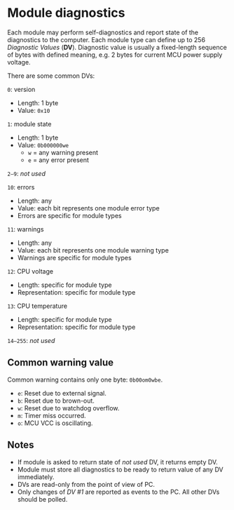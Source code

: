 Module diagnostics
==================

Each module may perform self-diagnostics and report state of the diagnostics to
the computer. Each module type can define up to 256 *Diagnostic Values* (**DV**).
Diagnostic value is usually a fixed-length sequence of bytes with defined
meaning, e.g. 2 bytes for current MCU power supply voltage.

There are some common DVs:

`0`: version
 * Length: 1 byte
 * Value: `0x10`

`1`: module state
 * Length: 1 byte
 * Value: `0b000000we`
   - `w` = any warning present
   - `e` = any error present

`2–9`: *not used*

`10`: errors
 * Length: any
 * Value: each bit represents one module error type
 * Errors are specific for module types

`11`: warnings
 * Length: any
 * Value: each bit represents one module warning type
 * Warnings are specific for module types

`12`: CPU voltage
 * Length: specific for module type
 * Representation: specific for module type

`13`: CPU temperature
 * Length: specific for module type
 * Representation: specific for module type

`14–255`: *not used*

## Common warning value

Common warning contains only one byte: `0b00om0wbe`.

* `e`: Reset due to external signal.
* `b`: Reset due to brown-out.
* `w`: Reset due to watchdog overflow.
* `m`: Timer miss occurred.
* `o`: MCU VCC is oscillating.

## Notes

* If module is asked to return state of *not used* DV, it returns empty DV.
* Module must store all diagnostics to be ready to return value of any DV immediately.
* DVs are read-only from the point of view of PC.
* Only changes of *DV #1* are reported as events to the PC. All other DVs should
  be polled.
